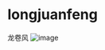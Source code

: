 # longjuanfeng
龙卷风
![image](https://github.com/love99you/longjuanfeng/assets/118249630/b6a6921a-728d-4e98-897f-4d9c7d80d3c1)
